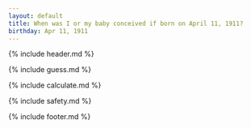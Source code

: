 ```yaml
---
layout: default
title: When was I or my baby conceived if born on April 11, 1911?
birthday: Apr 11, 1911
---
```


{% include header.md %}

{% include guess.md %}

{% include calculate.md %}

{% include safety.md %}

{% include footer.md %}



